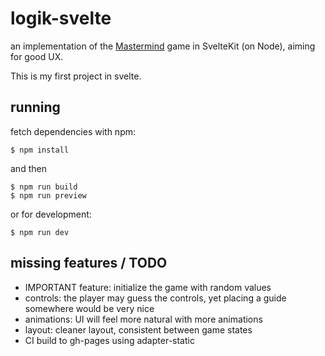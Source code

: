 # logik-svelte

an implementation of the [Mastermind](https://en.wikipedia.org/wiki/Mastermind_(board_game)) game in SvelteKit (on Node), aiming for good UX.

This is my first project in svelte.

## running
fetch dependencies with npm: 
```shell
$ npm install
```

and then

```shell
$ npm run build
$ npm run preview
```

or for development:
```shell
$ npm run dev
```

## missing features / TODO
- IMPORTANT feature: initialize the game with random values
- controls: the player may guess the controls, yet placing a guide somewhere would be very nice
- animations: UI will feel more natural with more animations
- layout: cleaner layout, consistent between game states
- CI build to gh-pages using adapter-static